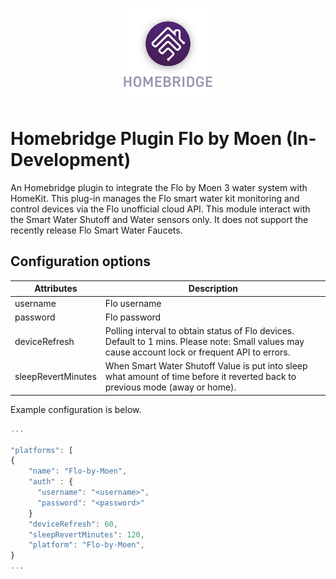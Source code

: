 
<p align="center">

<img src="https://github.com/homebridge/branding/raw/master/logos/homebridge-wordmark-logo-vertical.png" width="150">

</p>


# Homebridge Plugin Flo by Moen (In-Development)
An Homebridge plugin to integrate the Flo by Moen 3 water system with HomeKit. This plug-in manages the Flo smart water kit monitoring and control devices via the Flo unofficial cloud API. This module interact with the Smart Water Shutoff and Water sensors only. It does not support the recently release Flo Smart Water Faucets. 

## Configuration options

| Attributes        | Description                                                                                                              |
| ----------------- | ------------------------------------------------------------------------------------------------------------------------ |
| username              | Flo username                     |
| password              | Flo password                                                                  |
| deviceRefresh        | Polling interval to obtain status of Flo devices. Default to 1 mins. Please note: Small values may cause account lock or frequent API to errors.                                                                    |
| sleepRevertMinutes          | When Smart Water Shutoff Value is put into sleep what amount of time before it reverted back to previous mode (away or home).                                                                           |


Example configuration is below.

```javascript
...

"platforms": [
{
    "name": "Flo-by-Moen",
    "auth" : {
      "username": "<username>",
      "password": "<password>"
    }
    "deviceRefresh": 60,
    "sleepRevertMinutes": 120,
    "platform": "Flo-by-Moen",
}
...

```

